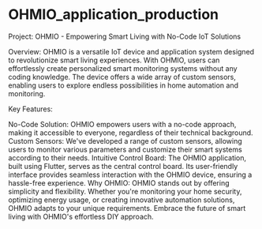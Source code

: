 # OHMIO_application_production
Project: OHMIO - Empowering Smart Living with No-Code IoT Solutions

Overview:
OHMIO is a versatile IoT device and application system designed to revolutionize smart living experiences. With OHMIO, users can effortlessly create personalized smart monitoring systems without any coding knowledge. The device offers a wide array of custom sensors, enabling users to explore endless possibilities in home automation and monitoring.

Key Features:

No-Code Solution: OHMIO empowers users with a no-code approach, making it accessible to everyone, regardless of their technical background.
Custom Sensors: We've developed a range of custom sensors, allowing users to monitor various parameters and customize their smart systems according to their needs.
Intuitive Control Board: The OHMIO application, built using Flutter, serves as the central control board. Its user-friendly interface provides seamless interaction with the OHMIO device, ensuring a hassle-free experience.
Why OHMIO:
OHMIO stands out by offering simplicity and flexibility. Whether you're monitoring your home security, optimizing energy usage, or creating innovative automation solutions, OHMIO adapts to your unique requirements. Embrace the future of smart living with OHMIO's effortless DIY approach.
